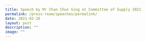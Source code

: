 ```yaml
---
title: Speech by Mr Chan Chun Sing at Committee of Supply 2021
permalink: /press-room/speeches/permalink/
date: 2021-02-26
layout: post
description: ""
image: ""
---
```


